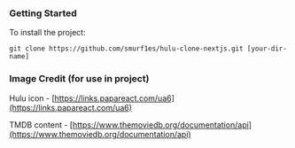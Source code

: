 ### Getting Started

To install the project:

```
git clone https://github.com/smurf1es/hulu-clone-nextjs.git [your-dir-name]
```

### Image Credit (for use in project)

Hulu icon - [https://links.papareact.com/ua6](https://links.papareact.com/ua6)

TMDB content - [https://www.themoviedb.org/documentation/api](https://www.themoviedb.org/documentation/api)
